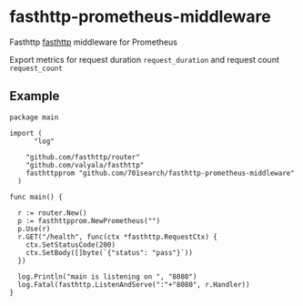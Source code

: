 # fasthttp-prometheus-middleware
Fasthttp [fasthttp](https://github.com/valyala/fasthttp) middleware for Prometheus

Export metrics for request duration ```request_duration``` and request count ```request_count```

## Example 

    package main

    import (
	      "log"

        "github.com/fasthttp/router"
        "github.com/valyala/fasthttp"
        fasthttpprom "github.com/701search/fasthttp-prometheus-middleware"
      )

    func main() {

      r := router.New()
      p := fasthttpprom.NewPrometheus("")
      p.Use(r)
      r.GET("/health", func(ctx *fasthttp.RequestCtx) {
        ctx.SetStatusCode(200)
        ctx.SetBody([]byte(`{"status": "pass"}`))
      })

      log.Println("main is listening on ", "8080")
      log.Fatal(fasthttp.ListenAndServe(":"+"8080", r.Handler))
    }
